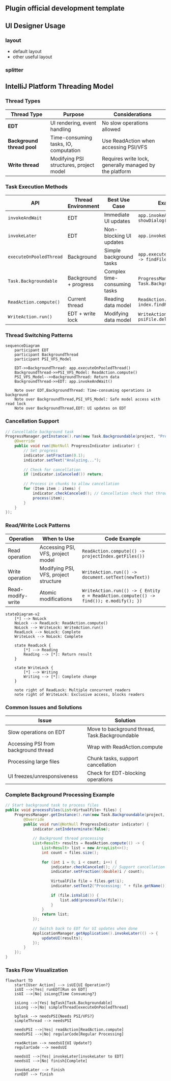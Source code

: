 ## Plugin official development template

## UI Designer Usage
### layout
- default layout
- other useful layout
### splitter

## IntelliJ Platform Threading Model

### Thread Types

| Thread Type | Purpose | Considerations |
|-------------|---------|----------------|
| **EDT** | UI rendering, event handling | No slow operations allowed |
| **Background thread pool** | Time-consuming tasks, IO, computation | Use ReadAction when accessing PSI/VFS |
| **Write thread** | Modifying PSI structures, project model | Requires write lock, generally managed by the platform |

### Task Execution Methods

| API | Thread Environment | Best Use Case | Example Code |
|-----|-------------------|--------------|--------------|
| `invokeAndWait` | EDT | Immediate UI updates | `app.invokeAndWait(() -> showDialog())` |
| `invokeLater` | EDT | Non-blocking UI updates | `app.invokeLater(dialog::show)` |
| `executeOnPooledThread` | Background | Simple background tasks | `app.executeOnPooledThread(() -> findFiles())` |
| `Task.Backgroundable` | Background + progress | Complex time-consuming tasks | `ProgressManager.run(new Task.Backgroundable(){})` |
| `ReadAction.compute()` | Current thread | Reading data model | `ReadAction.compute(() -> index.findFiles())` |
| `WriteAction.run()` | EDT + write lock | Modifying data model | `WriteAction.run(() -> psiFile.delete())` |

### Thread Switching Patterns

```mermaid
sequenceDiagram
    participant EDT
    participant BackgroundThread
    participant PSI_VFS_Model
    
    EDT->>BackgroundThread: app.executeOnPooledThread()
    BackgroundThread->>PSI_VFS_Model: ReadAction.compute()
    PSI_VFS_Model-->>BackgroundThread: Return data
    BackgroundThread->>EDT: app.invokeAndWait()
    
    Note over EDT,BackgroundThread: Time-consuming operations in background
    Note over BackgroundThread,PSI_VFS_Model: Safe model access with read lock
    Note over BackgroundThread,EDT: UI updates on EDT
```

### Cancellation Support

```java
// Cancellable background task
ProgressManager.getInstance().run(new Task.Backgroundable(project, "Processing Files") {
    @Override
    public void run(@NotNull ProgressIndicator indicator) {
        // Set progress
        indicator.setFraction(0.1);
        indicator.setText("Analyzing...");
        
        // Check for cancellation
        if (indicator.isCanceled()) return;
        
        // Process in chunks to allow cancellation
        for (Item item : items) {
            indicator.checkCanceled(); // Cancellation check that throws exception
            process(item);
        }
    }
});
```

### Read/Write Lock Patterns

| Operation | When to Use | Code Example |
|-----------|-------------|--------------|
| Read operation | Accessing PSI, VFS, project model | `ReadAction.compute(() -> projectIndex.getFiles())` |
| Write operation | Modifying PSI, VFS, project structure | `WriteAction.run(() -> document.setText(newText))` |
| Read-modify-write | Atomic modifications | `WriteAction.run(() -> { Entity e = ReadAction.compute(() -> find()); e.modify(); })` |

```mermaid
stateDiagram-v2
    [*] --> NoLock
    NoLock --> ReadLock: ReadAction.compute()
    NoLock --> WriteLock: WriteAction.run()
    ReadLock --> NoLock: Complete
    WriteLock --> NoLock: Complete
    
    state ReadLock {
        [*] --> Reading
        Reading --> [*]: Return result
    }
    
    state WriteLock {
        [*] --> Writing
        Writing --> [*]: Complete change
    }
    
    note right of ReadLock: Multiple concurrent readers
    note right of WriteLock: Exclusive access, blocks readers
```

### Common Issues and Solutions

| Issue | Solution |
|-------|----------|
| Slow operations on EDT | Move to background thread, Task.Backgroundable |
| Accessing PSI from background thread | Wrap with ReadAction.compute |
| Processing large files | Chunk tasks, support cancellation |
| UI freezes/unresponsiveness | Check for EDT-blocking operations |

### Complete Background Processing Example

```java
// Start background task to process files
public void processFiles(List<VirtualFile> files) {
    ProgressManager.getInstance().run(new Task.Backgroundable(project, "Processing Files") {
        @Override
        public void run(@NotNull ProgressIndicator indicator) {
            indicator.setIndeterminate(false);
            
            // Background thread processing
            List<Result> results = ReadAction.compute(() -> {
                List<Result> list = new ArrayList<>();
                int count = files.size();
                
                for (int i = 0; i < count; i++) {
                    indicator.checkCanceled(); // Support cancellation
                    indicator.setFraction((double)i / count);
                    
                    VirtualFile file = files.get(i);
                    indicator.setText2("Processing: " + file.getName());
                    
                    if (file.isValid()) {
                        list.add(processFile(file));
                    }
                }
                return list;
            });
            
            // Switch back to EDT for UI updates when done
            ApplicationManager.getApplication().invokeLater(() -> {
                updateUI(results);
            });
        }
    });
}
```

### Tasks Flow Visualization

```mermaid
flowchart TD
    start[User Action] --> isUI{UI Operation?}
    isUI -->|Yes| runEDT[Run on EDT]
    isUI -->|No| isLong{Time Consuming?}
    
    isLong -->|Yes| bgTask[Task.Backgroundable]
    isLong -->|No| simpleThread[executeOnPooledThread]
    
    bgTask --> needsPSI{Needs PSI/VFS?}
    simpleThread --> needsPSI
    
    needsPSI -->|Yes| readAction[ReadAction.compute]
    needsPSI -->|No| regularCode[Regular Processing]
    
    readAction --> needsUI{UI Update?}
    regularCode --> needsUI
    
    needsUI -->|Yes| invokeLater[invokeLater to EDT]
    needsUI -->|No| finish[Complete]
    
    invokeLater --> finish
    runEDT --> finish
```



